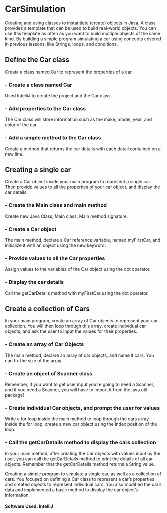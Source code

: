 # CarSimulation
Creating and using classes to instantiate (create) objects in Java. A class provides a template that can be used to build real-world objects. You can use this template as often as you want to build multiple objects of the same kind. By building a simple program simulating a car using concepts covered in previous lessons, like Strings, loops, and conditions.

## Define the Car class
Create a class named Car to represent the properties of a car.
### - Create a class named Car
Used IntelliJ to create the project and the Car class.
### - Add properties to the Car class
The Car class will store information such as the make, model, year, and color of the car.
### - Add a simple method to the Car class
Create a method that returns the car details with each detail contained on a new line.

## Creating a single car
Create a Car object inside your main program to represent a single car. Then provide values to all the properties of your car object, and display the car details.
### - Create the Main class and main method
Create new Java Class, Main class, Main method signature.
### - Create a Car object
The main method, declare a Car reference variable, named myFirstCar, and initialize it with an object using the new keyword. 
### - Provide values to all the Car properties
Assign values to the variables of the Car object using the dot operator.
### - Display the car details
Call the getCarDetails method with myFirstCar using the dot operator.

## Create a collection of Cars
In your main program, create an array of Car objects to represent your car collection. You will then loop through this array, create individual car objects, and ask the user to input the values for their properties.
### - Create an array of Car Objects
The main method, declare an array of car objects, and name it cars. You can fix the size of the array.
### - Create an object of Scanner class
Remember, if you want to get user input you’re going to need a Scanner, and if you need a Scanner, you will have to import it from the java.util package! 
### - Create individual Car objects, and prompt the user for values
Write a for loop inside the main method to loop through the cars array. Inside the for loop, create a new car object using the index position of the loop.
### - Call the getCarDetails method to display the cars collection
In your main method, after creating the Car objects with values input by the user, you can call the getCarDetails method to print the details of all car objects. Remember that the getCarDetails method returns a String value. 

Creating a simple program to simulate a single car, as well as a collection of cars. You focused on defining a Car class to represent a car’s properties and created objects to represent individual cars. You also modified the car’s data and implemented a basic method to display the car object’s information.
#### Software Used: IntelliJ
